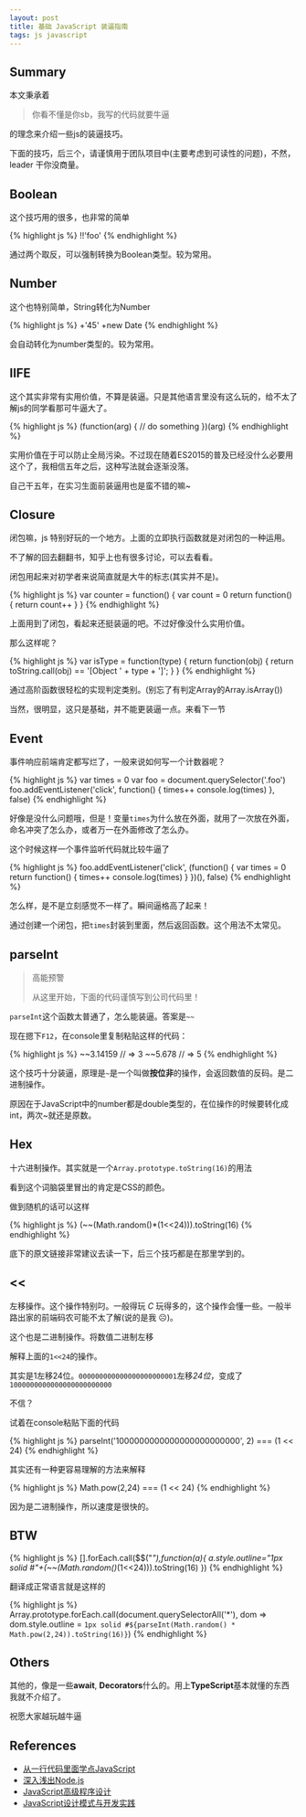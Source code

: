 ```yaml
---
layout: post
title: 基础 JavaScript 装逼指南
tags: js javascript
---
```


## Summary

本文秉承着

> 你看不懂是你sb，我写的代码就要牛逼

的理念来介绍一些js的装逼技巧。

下面的技巧，后三个，请谨慎用于团队项目中(主要考虑到可读性的问题)，不然，leader 干你没商量。

## Boolean

这个技巧用的很多，也非常的简单

{% highlight js %}
!!'foo'
{% endhighlight %}

通过两个取反，可以强制转换为Boolean类型。较为常用。

## Number

这个也特别简单，String转化为Number

{% highlight js %}
+'45'
+new Date
{% endhighlight %}

会自动转化为number类型的。较为常用。

## IIFE

这个其实非常有实用价值，不算是装逼。只是其他语言里没有这么玩的，给不太了解js的同学看那可牛逼大了。

{% highlight js %}
(function(arg) {
    // do something
})(arg)
{% endhighlight %}

实用价值在于可以防止全局污染。不过现在随着ES2015的普及已经没什么必要用这个了，我相信五年之后，这种写法就会逐渐没落。

自己干五年，在实习生面前装逼用也是蛮不错的嘛~

## Closure

闭包嘛，js 特别好玩的一个地方。上面的立即执行函数就是对闭包的一种运用。

不了解的回去翻翻书，知乎上也有很多讨论，可以去看看。

闭包用起来对初学者来说简直就是大牛的标志(其实并不是)。

{% highlight js %}
var counter = function() {
    var count = 0
    return function() {
        return count++
    }
}
{% endhighlight %}

上面用到了闭包，看起来还挺装逼的吧。不过好像没什么实用价值。

那么这样呢？

{% highlight js %}
var isType = function(type) {
    return function(obj) {
        return toString.call(obj) == '[Object ' + type + ']';
    }
}
{% endhighlight %}

通过高阶函数很轻松的实现判定类别。(别忘了有判定Array的Array.isArray())

当然，很明显，这只是基础，并不能更装逼一点。来看下一节

## Event

事件响应前端肯定都写烂了，一般来说如何写一个计数器呢？

{% highlight js %}
var times = 0
var foo = document.querySelector('.foo')
foo.addEventListener('click', function() {
    times++
    console.log(times)
}, false)
{% endhighlight %}

好像是没什么问题哦，但是！变量`times`为什么放在外面，就用了一次放在外面，命名冲突了怎么办，或者万一在外面修改了怎么办。

这个时候这样一个事件监听代码就比较牛逼了

{% highlight js %}
foo.addEventListener('click', (function() {
    var times = 0
    return function() {
        times++
        console.log(times)
    }
})(), false)
{% endhighlight %}

怎么样，是不是立刻感觉不一样了。瞬间逼格高了起来！

通过创建一个闭包，把`times`封装到里面，然后返回函数。这个用法不太常见。

## parseInt

> 高能预警
> 
> 从这里开始，下面的代码谨慎写到公司代码里！


`parseInt`这个函数太普通了，怎么能装逼。答案是`~~`

现在摁下`F12`，在console里复制粘贴这样的代码：

{% highlight js %}
~~3.14159
// => 3
~~5.678
// => 5
{% endhighlight %}

这个技巧十分装逼，原理是`~`是一个叫做**按位非**的操作，会返回数值的反码。是二进制操作。

原因在于JavaScript中的number都是double类型的，在位操作的时候要转化成int，两次~就还是原数。

## Hex

十六进制操作。其实就是一个`Array.prototype.toString(16)`的用法

看到这个词脑袋里冒出的肯定是CSS的颜色。

做到随机的话可以这样

{% highlight js %}
(~~(Math.random()*(1<<24))).toString(16)
{% endhighlight %}

底下的原文链接非常建议去读一下，后三个技巧都是在那里学到的。

## <<

左移操作。这个操作特别叼。一般得玩 *C* 玩得多的，这个操作会懂一些。一般半路出家的前端码农可能不太了解(说的是我 &#9785;)。

这个也是二进制操作。将数值二进制左移

解释上面的`1<<24`的操作。

其实是1左移24位。`000000000000000000000001`左移*24位*，变成了`1000000000000000000000000`

不信？

试着在console粘贴下面的代码

{% highlight js %}
parseInt('1000000000000000000000000', 2) === (1 << 24)
{% endhighlight %}

其实还有一种更容易理解的方法来解释

{% highlight js %}
Math.pow(2,24) === (1 << 24)
{% endhighlight %}

因为是二进制操作，所以速度是很快的。

## BTW

{% highlight js %}
[].forEach.call($$("*"),function(a){
    a.style.outline="1px solid #"+(~~(Math.random()*(1<<24))).toString(16)
})
{% endhighlight %}

翻译成正常语言就是这样的

{% highlight js %}
Array.prototype.forEach.call(document.querySelectorAll('*'), dom => dom.style.outline = `1px solid #${parseInt(Math.random() * Math.pow(2,24)).toString(16)}`)
{% endhighlight %}

## Others

其他的，像是一些**await**, **Decorators**什么的。用上**TypeScript**基本就懂的东西我就不介绍了。

祝愿大家越玩越牛逼

## References

* [从一行代码里面学点JavaScript](https://www.sdk.cn/news/3025)
* [深入浅出Node.js](https://www.amazon.cn/%E6%B7%B1%E5%85%A5%E6%B5%85%E5%87%BANode-js-%E6%9C%B4%E7%81%B5/dp/B00GOM5IL4/ref=sr_1_1?s=books&ie=UTF8&qid=1461059069&sr=1-1&keywords=%E6%B7%B1%E5%85%A5%E6%B5%85%E5%87%BA+node.js)
* [JavaScript高级程序设计](https://www.amazon.cn/JavaScript%E9%AB%98%E7%BA%A7%E7%A8%8B%E5%BA%8F%E8%AE%BE%E8%AE%A1-%E6%B3%BD%E5%8D%A1%E6%96%AF/dp/B007OQQVMY/ref=sr_1_1?s=books&ie=UTF8&qid=1461058289&sr=1-1&keywords=javascript+%E9%AB%98%E7%BA%A7%E7%A8%8B%E5%BA%8F%E8%AE%BE%E8%AE%A1)
* [JavaScript设计模式与开发实践](https://www.amazon.cn/JavaScript%E8%AE%BE%E8%AE%A1%E6%A8%A1%E5%BC%8F%E4%B8%8E%E5%BC%80%E5%8F%91%E5%AE%9E%E8%B7%B5-%E6%9B%BE%E6%8E%A2/dp/B00XJ2AU3S/ref=sr_1_1?s=books&ie=UTF8&qid=1461059025&sr=1-1&keywords=javascript+%E8%AE%BE%E8%AE%A1%E6%A8%A1%E5%BC%8F%E4%B8%8E%E5%BC%80%E5%8F%91%E5%AE%9E%E8%B7%B5)